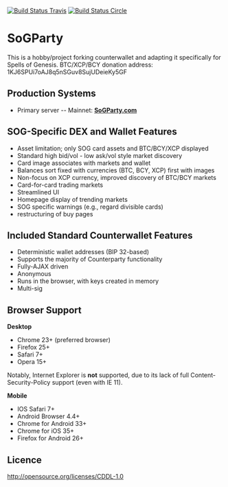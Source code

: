 [![Build Status Travis](https://travis-ci.org/CounterpartyXCP/counterwallet.svg?branch=develop)](https://travis-ci.org/CounterpartyXCP/counterwallet)
[![Build Status Circle](https://circleci.com/gh/CounterpartyXCP/counterwallet.svg?&style=shield)](https://circleci.com/gh/CounterpartyXCP/counterwallet)


SoGParty
================

This is a hobby/project forking counterwallet and adapting it specifically for Spells of Genesis. BTC/XCP/BCY donation address: 1KJ6SPUi7oAJ8q5nSGuv8SujUDeieKy5GF 

Production Systems
-------------------

* Primary server -- Mainnet: **[SoGParty.com](https://sogparty.com/)**


SOG-Specific DEX and Wallet Features
----------

- Asset limitation; only SOG card assets and BTC/BCY/XCP displayed
- Standard high bid/vol - low ask/vol style market discovery
- Card image associates with markets and wallet
- Balances sort fixed with currencies (BTC, BCY, XCP) first with images
- Non-focus on XCP currency, improved discovery of BTC/BCY markets
- Card-for-card trading markets 
- Streamlined UI 
- Homepage display of trending markets
- SOG specific warnings (e.g., regard divisible cards)
- restructuring of buy pages


Included Standard Counterwallet Features
----------

- Deterministic wallet addresses (BIP 32-based)
- Supports the majority of Counterparty functionality
- Fully-AJAX driven
- Anonymous
- Runs in the browser, with keys created in memory
- Multi-sig

Browser Support
-------------------

**Desktop**

- Chrome 23+ (preferred browser)
- Firefox 25+
- Safari 7+
- Opera 15+

Notably, Internet Explorer is **not** supported, due to its lack of full Content-Security-Policy support (even with IE 11).

**Mobile**

- IOS Safari 7+
- Android Browser 4.4+
- Chrome for Android 33+
- Chrome for iOS 35+
- Firefox for Android 26+



Licence
-------------------

http://opensource.org/licenses/CDDL-1.0

